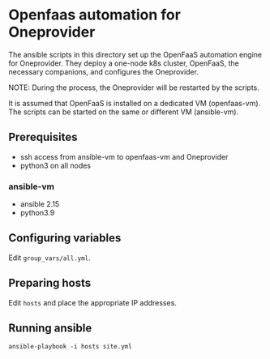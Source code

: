# Openfaas automation for Oneprovider

The ansible scripts in this directory set up the OpenFaaS automation engine for Oneprovider.
They deploy a one-node k8s cluster, OpenFaaS, the necessary companions, and configures the Oneprovider.

NOTE: During the process, the Oneprovider will be restarted by the scripts.

It is assumed that OpenFaaS is installed on a dedicated VM (openfaas-vm). 
The scripts can be started on the same or different VM (ansible-vm). 

## Prerequisites
- ssh access from ansible-vm to openfaas-vm and Oneprovider
- python3 on all nodes

### ansible-vm
- ansible 2.15
- python3.9

## Configuring variables
Edit `group_vars/all.yml`.

## Preparing hosts
Edit `hosts` and place the appropriate IP addresses.

## Running ansible
```
ansible-playbook -i hosts site.yml
```
